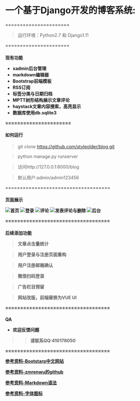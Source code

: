 <h1>一个基于Django开发的博客系统:</h1>

======================


>运行环境：Python2.7 和 Django1.11


======================

<h4>现有功能

- xadmin后台管理
- markdown编辑器
- Bootstrap前端模板
- RSS订阅
- 标签分类与日期归档
- MPTT树形结构展示文章评论
- haystack文章内容搜索，高亮显示
- 数据库使用db.sqlite3

======================


<h4>如何运行</h4>

>git clone https://github.com/styleolder/blog.git

>python manage.py runserver

>访问http://127.0.0.1:8000/blog

>默认用户:admin/admin123456


====================================


<h4>页面展示


![首页](https://github.com/styleolder/blog/raw/master/static/images/1.jpg)
![登录](https://github.com/styleolder/blog/raw/master/static/images/2.jpg)
![评论](https://github.com/styleolder/blog/raw/master/static/images/3.jpg)
![发表评论与删除](https://github.com/styleolder/blog/raw/master/static/images/4.jpg)
![后台](https://github.com/styleolder/blog/raw/master/static/images/5.jpg)


===================================
<h4>后续添加功能

>文章点击量统计

>用户登录与注册页面重构

>用户注册邮箱确认

>微信扫码登录

>广告栏目预留

>网站改版，前端替换为VUE UI


===================================


<h4>QA

- 欢迎反馈问题

>>请联系QQ:410178050


===================================


[参考资料-Bootstarp中文网站](http://www.bootcss.com)

[参考资料-zmrenwu的github](https://github.com/zmrenwu/django-zmrenwu-blog)

[参考资料-Markdown语法](https://www.jianshu.com/p/82e730892d42)

[参考资料-字体图标](http://www.fontawesome.com.cn)

